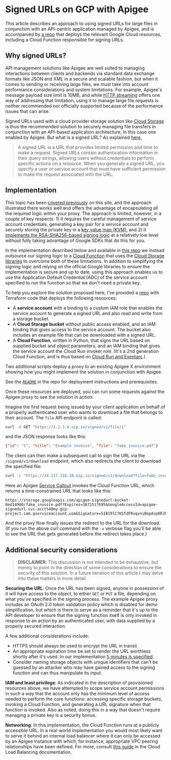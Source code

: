 # Signed URLs on GCP with Apigee

This article describes an approach to using signed URLs for large files in conjunction with an API-centric application managed by Apigee, and is accompanied by [a repo](https://github.com/mdorn/apigee-gcp-signed-url-example) that deploys the relevant Google Cloud resources, including a Cloud Function responsible for signing URLs.

## Why signed URLs?

API management solutions like Apigee are well suited to managing interactions between clients and backends via standard data exchange formats like JSON and XML in a secure and scalable fashion, but when it comes to sending or receiving large files, we must take into account performance considerations and system limitations.  For example, Apigee's message payload size limit is 10MB, and while [HTTP streaming](https://cloud.google.com/apigee/docs/api-platform/develop/enabling-streaming) offers one way of addressing that limitation, using it to manage large file requests is neither recommended nor officially supported because of the performance issues that can arise.

Signed URLs used with a cloud provider storage solution like [Cloud Storage](https://cloud.google.com/storage) is thus the recommended solution to securely managing file transfers in conjunction with an API-based application architecture, in this case one enabled by Apigee.  But what is a signed URL?  As explained [here](https://cloud.google.com/cdn/docs/using-signed-urls),

> A signed URL is a URL that provides limited permission and time to make a request. Signed URLs contain authentication information in their query strings, allowing users without credentials to perform specific actions on a resource. When you generate a signed URL, you specify a user or service account that must have sufficient permission to make the request associated with the URL.

## Implementation

This topic has been [covered previously](https://www.googlecloudcommunity.com/gc/Cloud-Product-Articles/Screencast-Using-Apigee-to-create-a-Signed-URL-for-Google-Cloud/ta-p/77686) on this site, and the approach illustrated there works well and offers the advantage of encapsulating all the required logic within your proxy. The approach is limited, however, in a couple of key respects: 1) It requires the careful management of service account credentials, generating a key pair for a service account and securely storing the private key in a [key value map (KVM)](https://cloud.google.com/apigee/docs/api-platform/cache/key-value-maps), and 2) it [implements the RSA-SHA256-based signing logic](https://cloud.google.com/storage/docs/access-control/signing-urls-manually) at a relatively low level without fully taking advantage of Google SDKs that do this for you.

In the implementation described below and available in [this repo](https://github.com/mdorn/apigee-gcp-signed-url-example) we instead outsource our signing logic to a [Cloud Function](https://cloud.google.com/functions) that uses the [Cloud Storage libraries](https://cloud.google.com/storage/docs/samples/storage-generate-signed-url-v4) to overcome both of these limitations.  In addition to simplifying the signing logic and relying on the official Google libraries to ensure the implementation is secure and up to date, using this approach enables us to use the Application Default Credential (ADC) of the service account specified to run the function so that we don't need a private key.

To help you explore the solution proposed here, I've provided a [repo](https://github.com/mdorn/apigee-gcp-signed-url-example) with Terraform code that deploys the following resources:

* A **service account** with a binding to a custom IAM role that enables the service account to generate a signed URL and also read and write from a storage bucket.
* A **Cloud Storage bucket** without public access enabled, and an IAM binding that gives access to the service account. The bucket also includes an example file that can be downloaded with a signed URL.
* A **Cloud Function**, written in Python, that signs the URL based on supplied bucket and object parameters, and an IAM binding that gives the service account the Cloud Run invoker role. (It's a 2nd generation Cloud Function, and is thus based on [Cloud Run and Eventarc](https://cloud.google.com/functions/docs/concepts/version-comparison).)

Two additional scripts deploy a proxy to an existing Apigee X environment showing how you might implement the solution in conjunction with Apigee.

See the [`README`](https://github.com/mdorn/apigee-gcp-signed-url-example/blob/main/README.md) in the repo for deployment instructions and prerequisites.

Once these resources are deployed, you can run some requests against the Apigee proxy to see the solution in action:

Imagine the first request being issued by your client application on behalf of a properly authenticated user who wants to download a file that belongs to their account.  The `file` API endpoint is called:

```sh
curl -X GET "https://1.2.3.4.nip.io/signed/v1/file/1"
```

and the JSON response looks like this:

```json
{"id": "1", "title": "Example invoice", "file": "fake_invoice.pdf"}
```

The client can then make a subsequent call to sign the URL via the `/signed/v1/download` endpoint, which also redirects the client to download the specified file:

```sh
curl -L "https://34.117.156.38.nip.io/signed/v1/download?file=fake_invoice.pdf" --output example.pdf
```

Here an Apigee [Service Callout](https://cloud.google.com/apigee/docs/api-platform/reference/policies/service-callout-policy) invokes the Cloud Function URL, which returns a time-constrained URL that looks like this:

```
https://storage.googleapis.com/apigee-signedurl-bucket-0ed14900/fake_invoice.pdf?Expires=1672517695&GoogleAccessId=apigee-signedurl-svc-acct%40my-gcp-project.iam.gserviceaccount.com&Signature=51B19lC7KSfdFRxqvniBepAspKRJFRxKTb0rhY%2FG9pIaXtijWS1eIij5cS%2BIOtORvFqpOn08B77mGa9VBvRjM83h%2FHylA7WudhbDQ%2BHMPyPI451EwLsSjz137nCQ%2Fb%2BORtN9%2FSo%2BYc7tOAp9JWOyEfrMyHtyGIiWcZL1cZUAg5Y%2B2RnDQH5YUzre3WpuquEFdRcakxboHvFgEi9nQJtAUltaXdt8pTdDkVe%2FHoXb43mkq4YCa37aKh7YaNGOgJcJNFls%2BrhRxQHvD0M7qSWYYsgU%2FXI1R6YyVMutaVgQbxlKcrvyQTW%2BrAvW1cC3LoYJrqEZcyslJPthJq%2FcUUFERQ%3D%3D
```

And the proxy flow finally issues the redirect to the URL for the download.  (If you run the above curl command with the `-v` verbose flag you'll be able to see the URL that gets generated before the redirect takes place.)

## Additional security considerations

> **DISCLAIMER**: This discussion is not intended to be exhaustive, but merely to point in the direction of some considerations to ensure the security of this solution. In a future iteration of this article I may delve into these matters in more detail.

**Securing the URL**: Once the URL has been signed, anyone in possession of it will have access to the object, to either `GET` or `PUT` a file, depending on what you've specified in the signing process.  The example Apigee proxy includes an OAuth 2.0 token validation policy which is disabled for demo simplification, but which is there to serve as a reminder that it's up to the API developer to ensure that the signing function itself is only invoked in response to an action by an authenticated user, with data supplied by a properly secured interaction.

A few additional considerations include:

* HTTPS should always be used to encrypt the URL in transit
* An appropriate expiration time be set to render the URL worthless shortly after it's used.  In our implementation [5 minutes is specified](https://github.com/mdorn/apigee-gcp-signed-url-example/blob/main/cloud_function/main.py#L42).
* Consider naming storage objects with unique identifiers that can't be guessed by an attacker who may have gained access to the signing function and can thus manipulate its input.

**IAM and least privilege**: As indicated in the description of provisioned resources above, we have attempted to scope service account permissions in such a way that the account only has the minimum level of access needed to perform the core functions: accessing specific storage buckets, invoking a Cloud Function, and generating a URL signature when that function is invoked.  Also as noted, doing this in a way that doesn't require managing a private key is a security bonus.

**Networking**: In this implementation, the Cloud Function runs at a publicly accessible URL.  In a real-world implementation you would most likely want to serve it behind an internal load balancer where it can only be accessed by an Apigee instance with which, for instance, appropriate VPC peering relationships have been defined. For more, consult [this guide](https://cloud.google.com/load-balancing/docs/l7-internal/setting-up-l7-internal-serverless) in the Cloud Load Balancing documentation.
